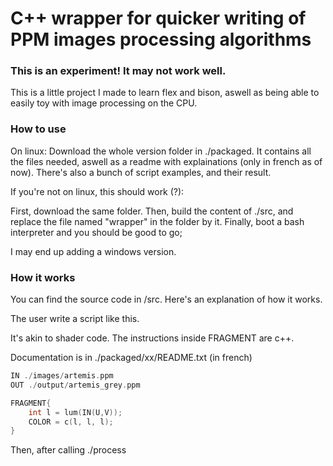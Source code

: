 
# C++ wrapper for quicker writing of PPM images processing algorithms
### This is an experiment! It may not work well.

This is a little project I made to learn flex and bison, aswell as being able to easily toy with image processing on the CPU.

### How to use

On linux:
Download the whole version folder in ./packaged. It contains all the files needed, aswell as a readme with explainations (only in french as of now).
There's also a bunch of script examples, and their result.

If you're not on linux, this should work (?):

First, download the same folder.
Then, build the content of ./src, and replace the file named "wrapper" in the folder by it.
Finally, boot a bash interpreter and you should be good to go;

I may end up adding a windows version.


### How it works

You can find the source code in /src. Here's an explanation of how it works.


The user write a script like this.

It's akin to shader code. The instructions inside FRAGMENT are c++.

Documentation is in ./packaged/xx/README.txt (in french)

```cpp
IN ./images/artemis.ppm
OUT ./output/artemis_grey.ppm

FRAGMENT{
    int l = lum(IN(U,V));
    COLOR = c(l, l, l);
}
```

Then, after calling ./process <script> , a parser, written in flex + bison, wraps the code in a C++ body.
(arguably, it's simple enough to be done with flex alone, but it was a learning project)

The IN and OUT arguments are gathered and placed into the load and save functions.
The FRAGMENT code is put into a fragment function, and the IN() calls are swapped for the get_pixel_safe function (which handles overshoots when accessing pixels of the image)
While c++ is allowed in the fragment function, the generated program is pretty much C-compatible.

The result looks like this.
(image_ppm.h courtesy of William Puech)

```cpp

#include "image_ppm.h" 

color fragment(int U, int V, OCTET* ImgIn, int nW, int nH){
	color COLOR = color{0, 0, 0};
  {
  int l = lum(get_pixel_safe(ImgIn, nW, nH, U,V));
  COLOR = c(l, l, l);
  }
  	return COLOR;
}

int main(int argc, char* argv[]){
   int nH, nW, nTaille, nR, nG, nB, S;
   OCTET *ImgIn, *ImgOut;
   lire_nb_lignes_colonnes_image_ppm("./images/artemis.ppm", &nH, &nW);
   nTaille = nH * nW;
   int nTaille3 = nTaille * 3;
   allocation_tableau(ImgIn, OCTET, nTaille3);
   lire_image_ppm("./images/artemis.ppm", ImgIn, nH * nW);
   allocation_tableau(ImgOut, OCTET, nTaille3);
   for (int U = 0; U < nW; ++U){
      for (int V = 0; V < nH; ++V){
         put_pixel_c(ImgOut, nW, U, V, fragment(U,V, ImgIn, nW, nH));
      }
   }   ecrire_image_ppm("./output/artemis_grey.ppm", ImgOut,  nH, nW);
}

```
Then this file is compiled, ran, and deleted (except if using the -s option).
The resulting image should be generated.


